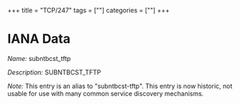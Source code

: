+++
title = "TCP/247"
tags = [""]
categories = [""]
+++

# IANA Data

_Name:_ subntbcst_tftp

_Description:_ SUBNTBCST_TFTP

_Note:_ This entry is an alias to "subntbcst-tftp".
This entry is now historic, not usable for use with many
common service discovery mechanisms.

